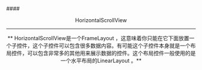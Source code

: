 ####<center>HorizontalScrollView
<hr>
** HorizontalScrollView是一个FrameLayout  ，这意味着你只能在它下面放置一个子控件，这个子控件可以包含很多数据内容。有可能这个子控件本身就是一个布局控件，可以包含非常多的其他用来展示数据的控件。这个布局控件一般使用的是一个水平布局的LinearLayout  。**